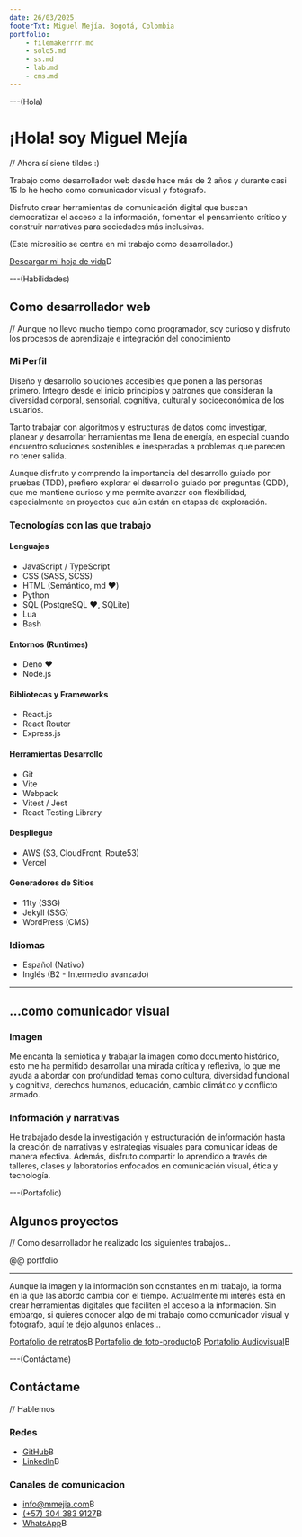 ```yaml
---
date: 26/03/2025
footerTxt: Miguel Mejía. Bogotá, Colombia
portfolio:
    - filemakerrrr.md
    - solo5.md
    - ss.md
    - lab.md
    - cms.md
---
```


---(Hola)

# ¡Hola! soy Miguel Mejía

// Ahora sí siene tildes :)

Trabajo como desarrollador web desde hace más de 2 años y durante casi 15 lo he hecho como comunicador visual y fotógrafo.

Disfruto crear herramientas de comunicación digital que buscan democratizar el acceso a la información, fomentar el pensamiento crítico y construir narrativas para sociedades más inclusivas.

(Este micrositio se centra en mi trabajo como desarrollador.)

[Descargar mi hoja de vida](/assets/pdf/MiguelMejia-CV_ES.pdf)D

---(Habilidades)

## Como desarrollador web

// Aunque no llevo mucho tiempo como programador, soy curioso y disfruto los procesos de aprendizaje e integración del conocimiento

### Mi Perfil

Diseño y desarrollo soluciones accesibles que ponen a las personas primero. Integro desde el inicio principios y patrones que consideran la diversidad corporal, sensorial, cognitiva, cultural y socioeconómica de los usuarios.

Tanto trabajar con algoritmos y estructuras de datos como investigar, planear y desarrollar herramientas me llena de energía, en especial cuando encuentro soluciones sostenibles e inesperadas a problemas que parecen no tener salida.

Aunque disfruto y comprendo la importancia del desarrollo guiado por pruebas (TDD), prefiero explorar el desarrollo guiado por preguntas (QDD), que me mantiene curioso y me permite avanzar con flexibilidad, especialmente en proyectos que aún están en etapas de exploración.

### Tecnologías con las que trabajo

#### Lenguajes

- JavaScript / TypeScript
- CSS (SASS, SCSS)
- HTML (Semántico, md ❤️)
- Python
- SQL (PostgreSQL ❤️, SQLite)
- Lua
- Bash

#### Entornos (Runtimes)

- Deno ❤️
- Node.js

#### Bibliotecas y Frameworks

- React.js
- React Router
- Express.js

#### Herramientas Desarrollo

- Git
- Vite
- Webpack
- Vitest / Jest
- React Testing Library

#### Despliegue

- AWS (S3, CloudFront, Route53)
- Vercel

#### Generadores de Sitios

- 11ty (SSG)
- Jekyll (SSG)
- WordPress (CMS)

### Idiomas

- Español (Nativo)
- Inglés (B2 - Intermedio avanzado)

---

## ...como comunicador visual

### Imagen

Me encanta la semiótica y trabajar la imagen como documento histórico, esto me ha permitido desarrollar una mirada crítica y reflexiva, lo que me ayuda a abordar con profundidad temas como cultura, diversidad funcional y cognitiva, derechos humanos, educación, cambio climático y conflicto armado.

### Información y narrativas

He trabajado desde la investigación y estructuración de información hasta la creación de narrativas y estrategias visuales para comunicar ideas de manera efectiva. Además, disfruto compartir lo aprendido a través de talleres, clases y laboratorios enfocados en comunicación visual, ética y tecnología.

---(Portafolio)

## Algunos proyectos

// Como desarrollador he realizado los siguientes trabajos...

@@ portfolio

---

Aunque la imagen y la información son constantes en mi trabajo, la forma en la que las abordo cambia con el tiempo. Actualmente mi interés está en crear herramientas digitales que faciliten el acceso a la información. Sin embargo, si quieres conocer algo de mi trabajo como comunicador visual y fotógrafo, aquí te dejo algunos enlaces...

[Portafolio de retratos](https://mmejia.com)B
[Portafolio de foto-producto](https://producto.mmejia.com)B
[Portafolio Audiovisual](https://audiovisual.mmejia.com)B

---(Contáctame)

## Contáctame

// Hablemos

### Redes

- [GitHub](https://github.com/dothedada)B
- [LinkedIn](https://www.linkedin.com/in/-mmejia/)B

### Canales de comunicacion

- [info@mmejia.com](mailto:info@mmejia.com)B
- [(+57) 304 383 9127](tel:3043839127)B
- [WhatsApp](https://wa.me/573043839127)B
